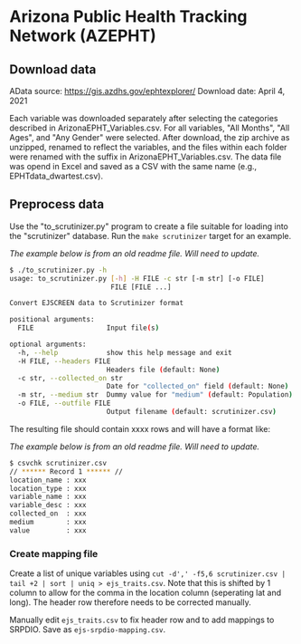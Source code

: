 # Arizona Public Health Tracking Network (AZEPHT)

## Download data

AData source: https://gis.azdhs.gov/ephtexplorer/
Download date: April 4, 2021

Each variable was downloaded separately after selecting the categories described in ArizonaEPHT_Variables.csv. 
For all variables, "All Months", "All Ages", and "Any Gender" were selected.
After download, the zip archive as unzipped, renamed to reflect the variables, and the files within each folder were renamed with the suffix in ArizonaEPHT_Variables.csv. 
The data file was opend in Excel and saved as a CSV with the same name (e.g., EPHTdata_dwartest.csv).


## Preprocess data

Use the "to_scrutinizer.py" program to create a file suitable for loading into the "scrutinizer" database.
Run the `make scrutinizer` target for an example.

*The example below is from an old readme file. Will need to update.*


```bash
$ ./to_scrutinizer.py -h
usage: to_scrutinizer.py [-h] -H FILE -c str [-m str] [-o FILE]
                         FILE [FILE ...]

Convert EJSCREEN data to Scrutinizer format

positional arguments:
  FILE                  Input file(s)

optional arguments:
  -h, --help            show this help message and exit
  -H FILE, --headers FILE
                        Headers file (default: None)
  -c str, --collected_on str
                        Date for "collected_on" field (default: None)
  -m str, --medium str  Dummy value for "medium" (default: Population)
  -o FILE, --outfile FILE
                        Output filename (default: scrutinizer.csv)
```


The resulting file should contain xxxx rows and will have a format like:

*The example below is from an old readme file. Will need to update.*

```bash
$ csvchk scrutinizer.csv
// ****** Record 1 ****** //
location_name : xxx
location_type : xxx
variable_name : xxx
variable_desc : xxx
collected_on  : xxx
medium        : xxx
value         : xxx
```
### Create mapping file

Create a list of unique variables using `cut -d',' -f5,6 scrutinizer.csv | tail +2 | sort | uniq > ejs_traits.csv`. Note that this is shifted by 1 column to allow for the comma in the location column (seperating lat and long). The header row therefore needs to be corrected manually.

Manually edit `ejs_traits.csv` to fix header row and to add mappings to SRPDIO. Save as `ejs-srpdio-mapping.csv`.


